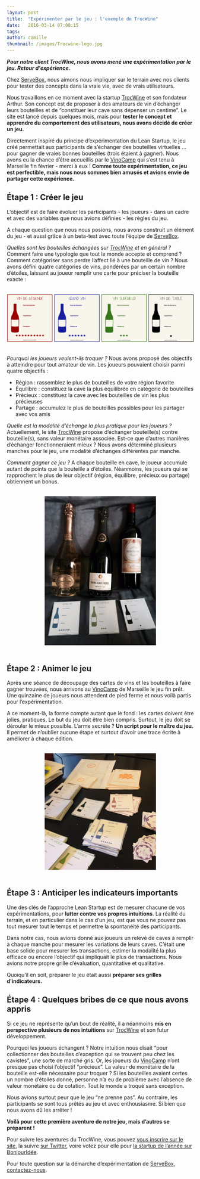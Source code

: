 ```yaml
---
layout: post
title:  "Expérimenter par le jeu : l'exemple de TrocWine"
date:   2016-03-14 07:00:15
tags:
author: camille
thumbnail: /images/Trocwine-logo.jpg
---
```

***Pour notre client TrocWine, nous avons mené une expérimentation par le jeu. Retour d'expérience.***

Chez [ServeBox](https://servebox.com/), nous aimons nous impliquer sur le terrain avec nos clients pour tester des concepts dans la vraie vie, avec de vrais utilisateurs.

Nous travaillons en ce moment avec la startup [TrocWine](http://www.trocwine.com/) et son fondateur Arthur. Son concept est de proposer à des amateurs de vin d’échanger leurs bouteilles et de “constituer leur cave sans dépenser un centime”. Le site est lancé depuis quelques mois, mais pour **tester le concept et apprendre du comportement des utilisateurs, nous avons décidé de créer un jeu.**

Directement inspiré du principe d’expérimentation du Lean Startup, le jeu créé permettait aux participants de s’échanger des bouteilles virtuelles … pour gagner de vraies bonnes bouteilles (trois étaient à gagner). Nous avons eu la chance d’être accueillis par le [VinoCamp](http://vinocamp.fr/) qui s’est tenu à Marseille fin février - merci à eux ! **Comme toute expérimentation, ce jeu est perfectible, mais nous nous sommes bien amusés et avions envie de partager cette expérience.**

## Étape 1 : Créer le jeu

L’objectif est de faire évoluer les participants - les joueurs - dans un cadre et avec des variables que nous avions définies - les règles du jeu.

A chaque question que nous nous posions, nous avons construit un élément du jeu - et aussi grâce à un beta-test avec toute l’équipe de [ServeBox](https://servebox.com/).

*Quelles sont les bouteilles échangées sur [TrocWine](http://www.trocwine.com/) et en général ?* Comment faire une typologie que tout le monde accepte et comprend ? Comment catégoriser sans perdre l’affect lié à une bouteille de vin ? Nous avons défini quatre catégories de vins, pondérées par un certain nombre d’étoiles, laissant au joueur remplir une carte pour préciser la bouteille exacte :

<br/>
<div style="text-align: center">
  <img src='/images/TrocWine_4_types_bouteilles.png'/>
</div>
<br/>

*Pourquoi les joueurs veulent-ils troquer ?* Nous avons proposé des objectifs à atteindre pour tout amateur de vin. Les joueurs pouvaient choisir parmi quatre objectifs :

 - Région : rassemblez le plus de bouteilles de votre région favorite
 - Équilibre : constituez la cave la plus équilibrée en catégorie de bouteilles
 - Précieux : constituez la cave avec les bouteilles de vin les
   plus précieuses
 - Partage : accumulez le plus de bouteilles possibles pour les partager avec vos amis

*Quelle est la modalité d’échange la plus pratique pour les joueurs ?* Actuellement, le site [TrocWine](http://www.trocwine.com/) propose d’échanger bouteille(s) contre bouteille(s), sans valeur monétaire associée. Est-ce que d’autres manières d’échanger fonctionneraient mieux ? Nous avons déterminé plusieurs manches pour le jeu, une modalité d’échanges différentes par manche.

*Comment gagner ce jeu ?* A chaque bouteille en cave, le joueur accumule autant de points que la bouteille a d’étoiles. Néanmoins, les joueurs qui se rapprochent le plus de leur objectif (région, équilibre, précieux ou partage) obtiennent un bonus.

<br/>
<div style="text-align: center">
  <img style="max-width: 300px" src='/images/TrocWine_3_bouteilles_gagner.jpg'/>
</div>
<br/>

## Étape 2 : Animer le jeu

Après une séance de découpage des cartes de vins et les bouteilles à faire gagner trouvées, nous arrivons au [VinoCamp](http://vinocamp.fr/) de Marseille le jeu fin prêt. Une quinzaine de joueurs nous attendent de pied ferme et nous voilà partis pour l’expérimentation.

A ce moment-là, la forme compte autant que le fond : les cartes doivent être jolies, pratiques. Le but du jeu doit être bien compris. Surtout, le jeu doit se dérouler le mieux possible. L’arme secrète ? **Un script pour le maître du jeu.** Il permet de n’oublier aucune étape et surtout d’avoir une trace écrite à améliorer à chaque édition.

<br/>
<div style="text-align: center">
  <img style="max-width: 300px" src='/images/TrocWine_cartes_decoupees.png' />
</div>
<br/>

## Étape 3 : Anticiper les indicateurs importants

Une des clés de l’approche Lean Startup est de mesurer chacune de vos expérimentations, pour **lutter contre vos propres intuitions**. La réalité du terrain, et en particulier dans le cas d’un jeu, est que vous ne pouvez pas tout mesurer tout le temps et permettre la spontanéité des participants.

Dans notre cas, nous avions donné aux joueurs un relevé de caves à remplir à chaque manche pour mesurer les variations de leurs caves. C’était une base solide pour mesurer les transactions, estimer la modalité la plus efficace ou encore l’objectif qui impliquait le plus de transactions. Nous avions notre propre grille d’évaluation, quantitative et qualitative.

Quoiqu’il en soit, préparer le jeu était aussi **préparer ses grilles d’indicateurs.**

## Étape 4 : Quelques bribes de ce que nous avons appris

Si ce jeu ne représente qu’un bout de réalité, il a néanmoins **mis en perspective plusieurs de nos intuitions** sur [TrocWine](http://www.trocwine.com/) et son futur développement.

Pourquoi les joueurs échangent ? Notre intuition nous disait “pour collectionner des bouteilles d’exception qui se trouvent peu chez les cavistes”, une sorte de marché gris. Or, les joueurs du [VinoCamp](http://vinocamp.fr/) n’ont presque pas choisi l’objectif “précieux”.
La valeur de monétaire de la bouteille est-elle nécessaire pour troquer ? Si les bouteilles avaient certes un nombre d’étoiles donné, personne n’a eu de problème avec l’absence de valeur monétaire ou de cotation. Tout le monde a troqué sans exception.

Nous avions surtout peur que le jeu “ne prenne pas”. Au contraire, les participants se sont tous prêtés au jeu et avec enthousiasme. Si bien que nous avons dû les arrêter !

**Voilà pour cette première aventure de notre jeu, mais d’autres se préparent !**

Pour suivre les aventures du TrocWine, vous pouvez [vous inscrire sur le site](http://www.trocwine.com/), la suivre [sur Twitter](https://twitter.com/trocwine), voire votez pour elle pour [la startup de l’année sur BonjourIdée](http://bonjouridee.com/trocwine/).

Pour toute question sur la démarche d’expérimentation de [ServeBox](https://servebox.com/), <a href="mailto:hello@servebox.com">contactez-nous</a>.
